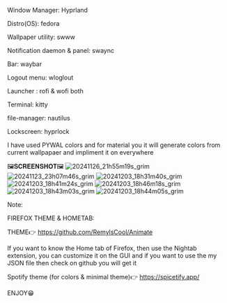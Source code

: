 Window Manager: Hyprland

Distro(OS): fedora

Wallpaper utility: swww

Notification daemon & panel: swaync

Bar: waybar

Logout menu: wloglout

Launcher : rofi & wofi both

Terminal: kitty

file-manager: nautilus

Lockscreen: hyprlock

I have used PYWAL colors and for material you it will generate colors from current wallpapaer and impliment it on everywhere

🖼️𝐒𝐂𝐑𝐄𝐄𝐍𝐒𝐇𝐎𝐓🖼️
![20241126_21h55m19s_grim](https://github.com/user-attachments/assets/21469574-2a9c-408c-ad43-a2772d357146)
![20241123_23h07m46s_grim](https://github.com/user-attachments/assets/d95d5b53-0013-4f98-b4ba-d7afc03dd4a4)
![20241203_18h31m40s_grim](https://github.com/user-attachments/assets/8f9a3a88-d8ab-409c-ae05-b187081735f9)
![20241203_18h41m24s_grim](https://github.com/user-attachments/assets/3a103c45-d7e0-4989-ae02-e8ba5378c042)
![20241203_18h46m18s_grim](https://github.com/user-attachments/assets/8a68b37b-86d3-40fe-836c-b1c75ec398ae)
![20241203_18h43m03s_grim](https://github.com/user-attachments/assets/937e5a44-a1af-4aa8-b892-942198ef3424)
![20241203_18h44m05s_grim](https://github.com/user-attachments/assets/7150969d-dc3d-4172-9f26-a332306ff44e)

Note: 

FIREFOX THEME & HOMETAB:

THEME👉
https://github.com/RemylsCool/Animate
 
If you want to know the Home tab of Firefox, then use the Nightab extension, you can customize it on the GUI and if you want to use the my JSON file then check on github you will get it

Spotify theme (for colors & minimal theme)👉
https://spicetify.app/

ENJOY😁
